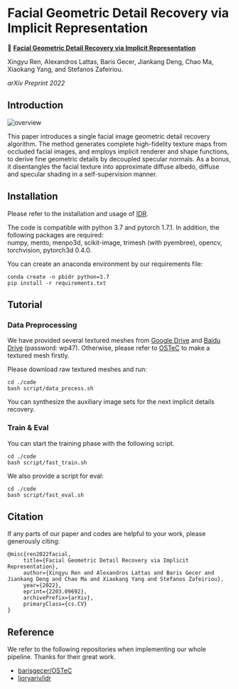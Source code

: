 # Facial Geometric Detail Recovery via Implicit Representation

:herb: **[Facial Geometric Detail Recovery via Implicit Representation](https://arxiv.org/abs/2203.09692)**

Xingyu Ren, Alexandros Lattas, Baris Gecer, Jiankang Deng, Chao Ma, Xiaokang Yang, and Stefanos Zafeiriou. 

*arXiv Preprint 2022*

## Introduction

![overview](https://github.com/deepinsight/insightface/blob/master/reconstruction/PBIDR/figures/overview.jpg)

This paper introduces a single facial image geometric detail recovery algorithm. The method generates complete high-fidelity texture maps from occluded facial images, and employs implicit renderer and shape functions, to derive fine geometric details by decoupled specular normals. As a bonus, it disentangles the facial texture into approximate diffuse albedo, diffuse and specular shading in a self-supervision manner.

## Installation

Please refer to the installation and usage of [IDR](https://github.com/lioryariv/idr).

The code is compatible with python 3.7 and pytorch 1.7.1. In addition, the following packages are required:  
numpy, mento, menpo3d, scikit-image, trimesh (with pyembree), opencv, torchvision, pytorch3d 0.4.0.

You can create an anaconda environment by our requirements file:

```
conda create -n pbidr python=3.7
pip install -r requirements.txt
```

## Tutorial

### Data Preprocessing

 We have provided several textured meshes from [Google Drive](https://drive.google.com/file/d/1R7MdWawdMSjQUOnciJ5mb1pcwoY61Tzc/view?usp=sharing) and [Baidu Drive](https://pan.baidu.com/s/16mAqB_7mlbW2--0__patWA) (password: wp47). Otherwise, please refer to [OSTeC](https://github.com/barisgecer/OSTeC) to make a textured mesh firstly.

Please download raw textured meshes and run:

 ```shell
cd ./code
bash script/data_process.sh
 ```

 You can synthesize the auxiliary image sets for the next implicit details recovery.

### Train & Eval

You can start the training phase with the following script.

 ```shell
cd ./code
bash script/fast_train.sh
 ```

 We also provide a script for eval: 

 ```shell
cd ./code
bash script/fast_eval.sh
 ```

## Citation

 If any parts of our paper and codes are helpful to your work, please generously citing:

 ```
@misc{ren2022facial,
      title={Facial Geometric Detail Recovery via Implicit Representation}, 
      author={Xingyu Ren and Alexandros Lattas and Baris Gecer and Jiankang Deng and Chao Ma and Xiaokang Yang and Stefanos Zafeiriou},
      year={2022},
      eprint={2203.09692},
      archivePrefix={arXiv},
      primaryClass={cs.CV}
}
 ```

## Reference

 We refer to the following repositories when implementing our whole pipeline. Thanks for their great work.

 - [barisgecer/OSTeC](https://github.com/barisgecer/OSTeC)
 - [lioryariv/idr](https://github.com/lioryariv/idr)
